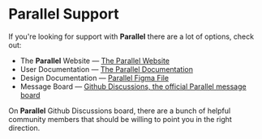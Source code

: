 # Parallel Support

If you're looking for support with **Parallel** there are a lot of options, check out:

- The **Parallel** Website &mdash; [The Parallel Website](https://parallel.eviden.com/)
- User Documentation &mdash; [The Parallel Documentation](https://parallel.eviden.com/docs)
- Design Documentation &mdash; [Parallel Figma File](https://parallel.eviden.com/design)
- Message Board &mdash; [Github Discussions, the official Parallel message board](https://github.com/orgs/eviden-parallel/discussions)

On **Parallel** Github Discussions board, there are a bunch of helpful community members that should be willing to point you in the right direction.
